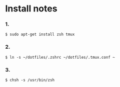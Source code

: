 Install notes
=========

### 1.
```
$ sudo apt-get install zsh tmux
```

### 2. 
```
$ ln -s ~/dotfiles/.zshrc ~/dotfiles/.tmux.conf ~
```


### 3. 
```
$ chsh -s /usr/bin/zsh
```
